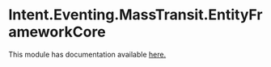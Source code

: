 ﻿# Intent.Eventing.MassTransit.EntityFrameworkCore

This module has documentation available [here.](https://docs.intentarchitect.com/articles/modules-dotnet/intent-eventing-masstransit-entityframeworkcore/intent-eventing-masstransit-entityframeworkcore.html)
